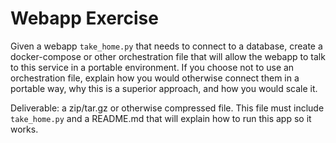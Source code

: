 # Webapp Exercise

Given a webapp `take_home.py` that needs to connect to a database, create a
docker-compose or other orchestration file that will allow the webapp to talk
to this service in a portable environment. If you choose not to use an
orchestration file, explain how you would otherwise connect them in a portable
way, why this is a superior approach, and how you would scale it.

Deliverable: a zip/tar.gz or otherwise compressed file. This file must include
`take_home.py` and a README.md that will explain how to run this app so it
works.
